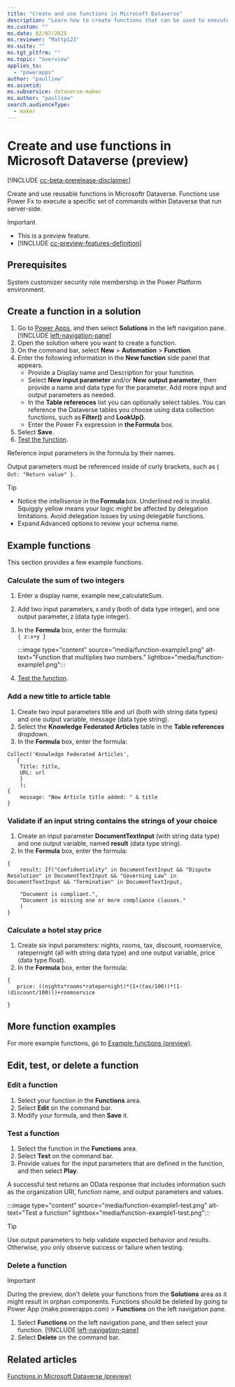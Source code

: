 ```yaml
---
title: "Create and use functions in Microsoft Dataverse"
description: "Learn how to create functions that can be used to execute a specific set of commands within Dataverse."
ms.custom: ""
ms.date: 02/07/2025
ms.reviewer: "Mattp123"
ms.suite: ""
ms.tgt_pltfrm: ""
ms.topic: "overview"
applies_to: 
  - "powerapps"
author: "paulliew"
ms.assetid: 
ms.subservice: dataverse-maker
ms.author: "paulliew"
search.audienceType: 
  - maker
---
```

# Create and use functions in Microsoft Dataverse (preview)

[!INCLUDE [cc-beta-prerelease-disclaimer](../../includes/cc-beta-prerelease-disclaimer.md)]

Create and use reusable functions in Microsoftr Dataverse. Functions use Power Fx to execute a specific set of commands within Dataverse that run server-side.

> [!IMPORTANT]
>
> - This is a preview feature.
> - [!INCLUDE [cc-preview-features-definition](../../includes/cc-preview-features-definition.md)]

## Prerequisites

System customizer security role membership in the Power Platform environment.

## Create a function in a solution

1. Go to [Power Apps](https://make.powerapps.com/?utm_source=padocs&utm_medium=linkinadoc&utm_campaign=referralsfromdoc), and then select **Solutions** in the left navigation pane. [!INCLUDE [left-navigation-pane](../../includes/left-navigation-pane.md)]
1. Open the solution where you want to create a function.
1. On the command bar, select **New** > **Automation** > **Function**. 
1. Enter the following information in the **New function** side panel that appears.
   - Provide a Display name and Description for your function.
   - Select **New input parameter** and/or **New output parameter**, then provide a name and data type for the parameter. Add more input and output parameters as needed.
   - In the **Table references** list you can optionally select tables. You can reference the Dataverse tables you choose using data collection functions, such as **Filter()** and **LookUp()**.
   - Enter the Power Fx expression in **the Formula** box. 
1. Select **Save**.
1. [Test the function](#test-a-function).

Reference input parameters in the formula by their names.

Output parameters must be referenced inside of curly brackets, such as `{ Out: "Return value" }`.

> [!TIP]
>
> - Notice the intellisense in the **Formula** box. Underlined red is invalid. Squiggly yellow means your logic might be affected by delegation limitations. Avoid delegation issues by using delegable functions.
> - Expand Advanced options to review your schema name.

## Example functions

This section provides a few example functions.

### Calculate the sum of two integers

1. Enter a display name, example new_calculateSum.
1. Add two input parameters, x and y (both of data type integer), and one output parameter, z (data type integer).
1. In the **Formula** box, enter the formula:  
   `{ z:x+y }`

   :::image type="content" source="media/function-example1.png" alt-text="Function that multiplies two numbers." lightbox="media/function-example1.png":::
1. [Test the function](#test-a-function).

### Add a new title to article table

1. Create two input parameters title and url (both with string data types) and one output variable, message (data type string).
1. Select the **Knowledge Federated Articles** table in the **Table references** dropdown.
1. In the **Formula** box, enter the formula:  

```powerappsfl
Collect('Knowledge Federated Articles',  
   { 
    Title: title, 
    URL: url 
    } 
    ); 
{ 
    message: "New Article title added: " & title 
}
```

### Validate if an input string contains the strings of your choice

1. Create an input parameter **DocumentTextInput** (with string data type) and one output variable, named **result** (data type string).
1. In the **Formula** box, enter the formula: 

```powerappsfl
{
    result: If("Confidentiality" in DocumentTextInput && "Dispute Resolution" in DocumentTextInput && "Governing Law" in DocumentTextInput && "Termination" in DocumentTextInput, 

    "Document is compliant.", 
    "Document is missing one or more compliance clauses." 
    ) 
}
```

### Calculate a hotel stay price

1. Create six input parameters: nights, rooms, tax, discount, roomservice, ratepernight (all with string data type) and one output variable, price (data type float).
1. In the **Formula** box, enter the formula:


```powerappsfl
{ 
   price: ((nights*rooms*ratepernight)*(1+(tax/100))*(1-(discount/100)))+roomservice 

}
```

## More function examples

For more example functions, go to [Example functions (preview)](functions-examples.md).

## Edit, test, or delete a function

### Edit a function

1. Select your function in the **Functions** area.
1. Select **Edit** on the command bar.
1. Modify your formula, and then **Save** it.

### Test a function

1. Select the function in the **Functions** area.
1. Select **Test** on the command bar.
1. Provide values for the input parameters that are defined in the function, and then select **Play**.

A successful test returns an OData response that includes information such as the organization URI, function name, and output parameters and values.

:::image type="content" source="media/function-example1-test.png" alt-text="Test a function" lightbox="media/function-example1-test.png":::

> [!TIP]
> Use output parameters to help validate expected behavior and results. Otherwise, you only observe success or failure when testing.

### Delete a function

> [!IMPORTANT]
> During the preview, don't delete your functions from the **Solutions** area as it might result in orphan components. Functions should be deleted by going to Power App (make.powerapps.com) > **Functions** on the left navigation pane. 

1. Select **Functions** on the left navigation pane, and then select your function. [!INCLUDE [left-navigation-pane](../../includes/left-navigation-pane.md)]
1. Select **Delete** on the command bar.

## Related articles

[Functions in Microsoft Dataverse (preview)](functions-overview.md)
